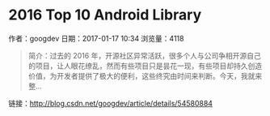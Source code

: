# 2016 Top 10 Android Library
作者：googdev
日期：2017-01-17 10:34
浏览量：4118
> 简介：过去的 2016 年，开源社区异常活跃，很多个人与公司争相开源自己的项目，让人眼花缭乱，然而有些项目只是昙花一现，有些项目却持久创造价值，为开发者提供了极大的便利，这些终究由时间来判断。今天，我就来整...

 链接：http://blog.csdn.net/googdev/article/details/54580884
